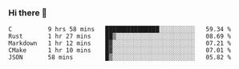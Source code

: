### Hi there 👋

<!--
**WShiBin/WShiBin** is a ✨ _special_ ✨ repository because its `README.md` (this file) appears on your GitHub profile.

Here are some ideas to get you started:

- 🔭 I’m currently working on ...
- 🌱 I’m currently learning ...
- 👯 I’m looking to collaborate on ...
- 🤔 I’m looking for help with ...
- 💬 Ask me about ...
- 📫 How to reach me: ...
- 😄 Pronouns: ...
- ⚡ Fun fact: ...
-->

<!--START_SECTION:waka-->
```text
C          9 hrs 58 mins   ███████████████░░░░░░░░░░   59.34 % 
Rust       1 hr 27 mins    ██▒░░░░░░░░░░░░░░░░░░░░░░   08.69 % 
Markdown   1 hr 12 mins    █▓░░░░░░░░░░░░░░░░░░░░░░░   07.21 % 
CMake      1 hr 10 mins    █▓░░░░░░░░░░░░░░░░░░░░░░░   07.01 % 
JSON       58 mins         █▒░░░░░░░░░░░░░░░░░░░░░░░   05.82 % 
```
<!--END_SECTION:waka-->
